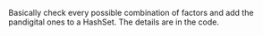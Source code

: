 Basically check every possible combination of factors and add the pandigital ones to a HashSet. The details are in the code.